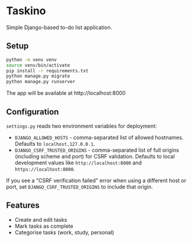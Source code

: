 # Taskino

Simple Django-based to-do list application.

## Setup

```bash
python -m venv venv
source venv/bin/activate
pip install -r requirements.txt
python manage.py migrate
python manage.py runserver
```

The app will be available at http://localhost:8000

## Configuration

`settings.py` reads two environment variables for deployment:

* `DJANGO_ALLOWED_HOSTS` - comma-separated list of allowed hostnames. Defaults to `localhost,127.0.0.1`.
* `DJANGO_CSRF_TRUSTED_ORIGINS` - comma-separated list of full origins (including scheme and port) for CSRF validation. Defaults to local development values like `http://localhost:8000` and `https://localhost:8000`.

If you see a "CSRF verification failed" error when using a different host or port, set `DJANGO_CSRF_TRUSTED_ORIGINS` to include that origin.

## Features
- Create and edit tasks
- Mark tasks as complete
- Categorise tasks (work, study, personal)
